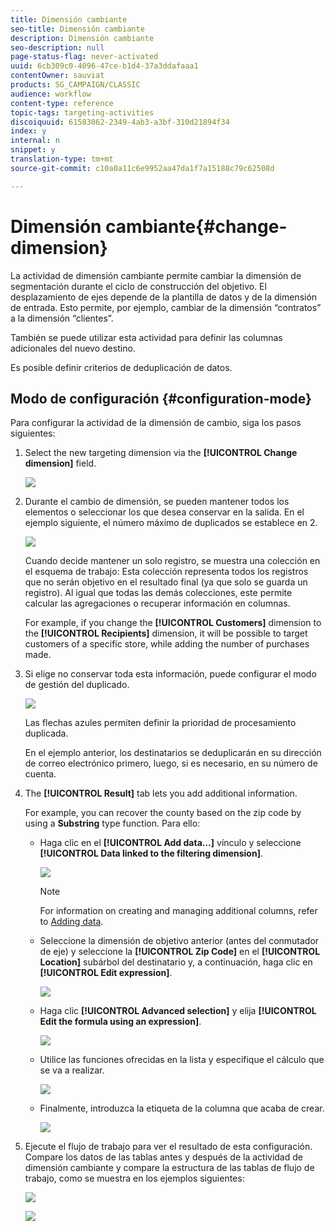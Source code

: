 ```yaml
---
title: Dimensión cambiante
seo-title: Dimensión cambiante
description: Dimensión cambiante
seo-description: null
page-status-flag: never-activated
uuid: 6cb309c0-4096-47ce-b1d4-37a3ddafaaa1
contentOwner: sauviat
products: SG_CAMPAIGN/CLASSIC
audience: workflow
content-type: reference
topic-tags: targeting-activities
discoiquuid: 61583062-2349-4ab3-a3bf-310d21894f34
index: y
internal: n
snippet: y
translation-type: tm+mt
source-git-commit: c10a0a11c6e9952aa47da1f7a15188c79c62508d

---
```



# Dimensión cambiante{#change-dimension}

La actividad de dimensión cambiante permite cambiar la dimensión de segmentación durante el ciclo de construcción del objetivo. El desplazamiento de ejes depende de la plantilla de datos y de la dimensión de entrada. Esto permite, por ejemplo, cambiar de la dimensión “contratos” a la dimensión “clientes”.

También se puede utilizar esta actividad para definir las columnas adicionales del nuevo destino.

Es posible definir criterios de deduplicación de datos.

## Modo de configuración {#configuration-mode}

Para configurar la actividad de la dimensión de cambio, siga los pasos siguientes:

1. Select the new targeting dimension via the **[!UICONTROL Change dimension]** field.

   ![](assets/s_user_change_dimension_param1.png)

1. Durante el cambio de dimensión, se pueden mantener todos los elementos o seleccionar los que desea conservar en la salida. En el ejemplo siguiente, el número máximo de duplicados se establece en 2.

   ![](assets/s_user_change_dimension_limit.png)

   Cuando decide mantener un solo registro, se muestra una colección en el esquema de trabajo: Esta colección representa todos los registros que no serán objetivo en el resultado final (ya que solo se guarda un registro). Al igual que todas las demás colecciones, este permite calcular las agregaciones o recuperar información en columnas.

   For example, if you change the **[!UICONTROL Customers]** dimension to the **[!UICONTROL Recipients]** dimension, it will be possible to target customers of a specific store, while adding the number of purchases made.

1. Si elige no conservar toda esta información, puede configurar el modo de gestión del duplicado.

   ![](assets/s_user_change_dimension_param2.png)

   Las flechas azules permiten definir la prioridad de procesamiento duplicada.

   En el ejemplo anterior, los destinatarios se deduplicarán en su dirección de correo electrónico primero, luego, si es necesario, en su número de cuenta.

1. The **[!UICONTROL Result]** tab lets you add additional information.

   For example, you can recover the county based on the zip code by using a **Substring** type function. Para ello:

   * Haga clic en el **[!UICONTROL Add data...]** vínculo y seleccione **[!UICONTROL Data linked to the filtering dimension]**.

      ![](assets/wf_change-dimension_sample_01.png)

      >[!NOTE]
      >
      >For information on creating and managing additional columns, refer to [Adding data](../../workflow/using/query.md#adding-data).

   * Seleccione la dimensión de objetivo anterior (antes del conmutador de eje) y seleccione la **[!UICONTROL Zip Code]** en el **[!UICONTROL Location]** subárbol del destinatario y, a continuación, haga clic en **[!UICONTROL Edit expression]**.

      ![](assets/wf_change-dimension_sample_02.png)

   * Haga clic **[!UICONTROL Advanced selection]** y elija **[!UICONTROL Edit the formula using an expression]**.

      ![](assets/wf_change-dimension_sample_03.png)

   * Utilice las funciones ofrecidas en la lista y especifique el cálculo que se va a realizar.

      ![](assets/wf_change-dimension_sample_04.png)

   * Finalmente, introduzca la etiqueta de la columna que acaba de crear.

      ![](assets/wf_change-dimension_sample_05.png)

1. Ejecute el flujo de trabajo para ver el resultado de esta configuración. Compare los datos de las tablas antes y después de la actividad de dimensión cambiante y compare la estructura de las tablas de flujo de trabajo, como se muestra en los ejemplos siguientes:

   ![](assets/wf_change-dimension_sample_06.png)

   ![](assets/wf_change-dimension_sample_07.png)

